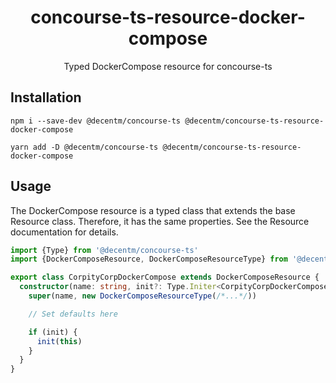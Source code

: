 <h1 align="center">
  concourse-ts-resource-docker-compose
</h1>

<div align="center">

  Typed DockerCompose resource for concourse-ts
</div>

## Installation

`npm i --save-dev @decentm/concourse-ts @decentm/concourse-ts-resource-docker-compose`

`yarn add -D @decentm/concourse-ts @decentm/concourse-ts-resource-docker-compose`

## Usage

The DockerCompose resource is a typed class that extends the base Resource class.
Therefore, it has the same properties. See the Resource documentation for details.

```typescript
import {Type} from '@decentm/concourse-ts'
import {DockerComposeResource, DockerComposeResourceType} from '@decentm/concourse-ts-resource-docker-compose'

export class CorpityCorpDockerCompose extends DockerComposeResource {
  constructor(name: string, init?: Type.Initer<CorpityCorpDockerCompose>) {
    super(name, new DockerComposeResourceType(/*...*/))

    // Set defaults here

    if (init) {
      init(this)
    }
  }
}
```
